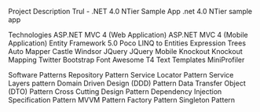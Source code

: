 Project Description 
Trul - .NET 4.0 NTier Sample App .net 4.0 NTier sample app 

Technologies
ASP.NET MVC 4 (Web Application)
ASP.NET MVC 4 (Mobile Application)
Entity Framework 5.0 Poco
LINQ to Entities
Expression Trees
Auto Mapper
Castle Windsor
JQuery
JQuery Mobile
Knockout
Knockout Mapping
Twitter Bootstrap
Font Awesome
T4 Text Templates
MiniProfiler

Software Patterns
Repository Pattern 
Service Locator Pattern 
Service Layers pattern
Domain Driven Design (DDD) Pattern
Data Transfer Object (DTO) Pattern
Cross Cutting Design Pattern
Dependency Injection 
Specification Pattern
MVVM Pattern
Factory Pattern
Singleton Pattern
